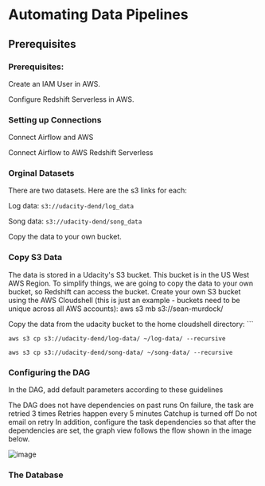 # Automating Data Pipelines

## Prerequisites
### Prerequisites:

Create an IAM User in AWS.

Configure Redshift Serverless in AWS.

### Setting up Connections

Connect Airflow and AWS

Connect Airflow to AWS Redshift Serverless

### Orginal Datasets

There are two datasets. Here are the s3 links for each:

Log data: `s3://udacity-dend/log_data`

Song data: `s3://udacity-dend/song_data`

Copy the data to your own bucket.

### Copy S3 Data

The data is stored in a Udacity's S3 bucket. This bucket is in the US West AWS Region. To simplify things, we are going to copy the data to your own bucket, so Redshift can access the bucket.
Create your own S3 bucket using the AWS Cloudshell (this is just an example - buckets need to be unique across all AWS accounts): aws s3 mb s3://sean-murdock/

Copy the data from the udacity bucket to the home cloudshell directory: ```

`aws s3 cp s3://udacity-dend/log-data/ ~/log-data/ --recursive`

`aws s3 cp s3://udacity-dend/song-data/ ~/song-data/ --recursive`

### Configuring the DAG

In the DAG, add default parameters according to these guidelines

The DAG does not have dependencies on past runs
On failure, the task are retried 3 times
Retries happen every 5 minutes
Catchup is turned off
Do not email on retry
In addition, configure the task dependencies so that after the dependencies are set, the graph view follows the flow shown in the image below.

![image](https://github.com/jivd78/dataeng_repo/assets/15125406/9f18bd8f-d662-47bb-aa81-e908c8c80c49)

### The Database



